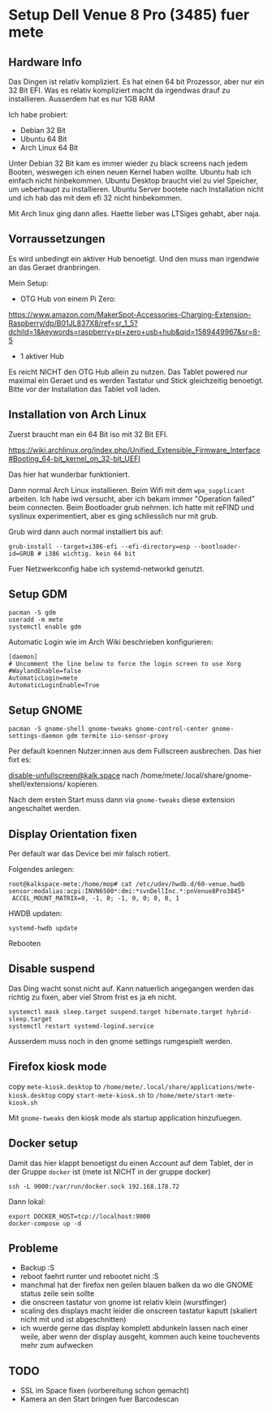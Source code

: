 # Setup Dell Venue 8 Pro (3485) fuer mete

## Hardware Info

Das Dingen ist relativ kompliziert. Es hat einen 64 bit Prozessor, aber nur ein 32 Bit EFI. Was es relativ kompliziert macht
da irgendwas drauf zu installieren. Ausserdem hat es nur 1GB RAM

Ich habe probiert:

- Debian 32 Bit
- Ubuntu 64 Bit
- Arch Linux 64 Bit

Unter Debian 32 Bit kam es immer wieder zu black screens nach jedem Booten, weswegen ich einen neuen Kernel haben wollte.
Ubuntu hab ich einfach nicht hinbekommen. Ubuntu Desktop braucht viel zu viel Speicher, um ueberhaupt zu installieren.
Ubuntu Server bootete nach Installation nicht und ich hab das mit dem efi 32 nicht hinbekommen.

Mit Arch linux ging dann alles. Haette lieber was LTSiges gehabt, aber naja.

## Vorraussetzungen

Es wird unbedingt ein aktiver Hub benoetigt. Und den muss man irgendwie an das Geraet dranbringen.

Mein Setup:

- OTG Hub von einem Pi Zero:

https://www.amazon.com/MakerSpot-Accessories-Charging-Extension-Raspberry/dp/B01JL837X8/ref=sr_1_5?dchild=1&keywords=raspberry+pi+zero+usb+hub&qid=1589449967&sr=8-5

- 1 aktiver Hub

Es reicht NICHT den OTG Hub allein zu nutzen. Das Tablet powered nur maximal ein Geraet und es werden Tastatur und Stick gleichzeitig benoetigt. Bitte vor der Installation das Tablet voll laden.

## Installation von Arch Linux

Zuerst braucht man ein 64 Bit iso mit 32 Bit EFI.

https://wiki.archlinux.org/index.php/Unified_Extensible_Firmware_Interface#Booting_64-bit_kernel_on_32-bit_UEFI

Das hier hat wunderbar funktioniert.

Dann normal Arch Linux installieren. Beim Wifi mit dem `wpa_supplicant` arbeiten. Ich habe iwd versucht, aber ich bekam immer "Operation failed" beim connecten. Beim Bootloader grub nehmen. Ich hatte mit reFIND und syslinux experimentiert, aber es ging schliesslich nur mit grub.

Grub wird dann auch normal installiert bis auf:

```
grub-install --target=i386-efi --efi-directory=esp --bootloader-id=GRUB # i386 wichtig. kein 64 bit
```

Fuer Netzwerkconfig habe ich systemd-networkd genutzt.

## Setup GDM

```
pacman -S gdm
useradd -m mete
systemctl enable gdm
```

Automatic Login wie im Arch Wiki beschrieben konfigurieren:

```
[daemon]
# Uncomment the line below to force the login screen to use Xorg
#WaylandEnable=false
AutomaticLogin=mete
AutomaticLoginEnable=True
```

## Setup GNOME

```
pacman -S gnome-shell gnome-tweaks gnome-control-center gnome-settings-daemon gdm termite iio-sensor-proxy
```

Per default koennen Nutzer:innen aus dem Fullscreen ausbrechen. Das hier fixt es:

disable-unfullscreen@kalk.space nach /home/mete/.local/share/gnome-shell/extensions/ kopieren.

Nach dem ersten Start muss dann via `gnome-tweaks` diese extension angeschaltet werden.

## Display Orientation fixen

Per default war das Device bei mir falsch rotiert.

Folgendes anlegen:

```
root@kalkspace-mete:/home/mop# cat /etc/udev/hwdb.d/60-venue.hwdb
sensor:modalias:acpi:INVN6500*:dmi:*svnDellInc.*:pnVenue8Pro3845*
 ACCEL_MOUNT_MATRIX=0, -1, 0; -1, 0, 0; 0, 0, 1
```

HWDB updaten:

```
systemd-hwdb update
```

Rebooten

## Disable suspend

Das Ding wacht sonst nicht auf. Kann natuerlich angegangen werden das richtig zu fixen, aber viel Strom frist es ja eh nicht.

```
systemctl mask sleep.target suspend.target hibernate.target hybrid-sleep.target
systemctl restart systemd-logind.service
```

Ausserdem muss noch in den gnome settings rumgespielt werden.

## Firefox kiosk mode

copy `mete-kiosk.desktop` to `/home/mete/.local/share/applications/mete-kiosk.desktop`
copy `start-mete-kiosk.sh` to `/home/mete/start-mete-kiosk.sh`

Mit `gnome-tweaks` den kiosk mode als startup application hinzufuegen.

## Docker setup

Damit das hier klappt benoetigst du einen Account auf dem Tablet, der in der Gruppe `docker` ist (mete ist NICHT in der gruppe docker)

```
ssh -L 9000:/var/run/docker.sock 192.168.178.72
```

Dann lokal:

```
export DOCKER_HOST=tcp://localhost:9000
docker-compose up -d
```

## Probleme

- Backup :S
- reboot faehrt runter und rebootet nicht :S
- manchmal hat der firefox nen geilen blauen balken da wo die GNOME status zeile sein sollte
- die onscreen tastatur von gnome ist relativ klein (wurstfinger)
- scaling des displays macht leider die onscreen tastatur kaputt (skaliert nicht mit und ist abgeschnitten)
- ich wuerde gerne das display komplett abdunkeln lassen nach einer weile, aber wenn der display ausgeht, kommen auch keine
  touchevents mehr zum aufwecken

## TODO

- SSL im Space fixen (vorbereitung schon gemacht)
- Kamera an den Start bringen fuer Barcodescan
